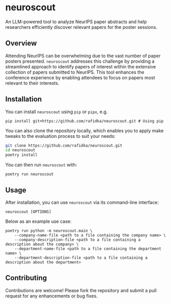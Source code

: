 # neuroscout

An LLM-powered tool to analyze NeurIPS paper abstracts and help researchers efficiently
discover relevant papers for the poster sessions.

## Overview

Attending NeurIPS can be overwhelming due to the vast number of paper posters presented.
`neuroscout` addresses this challenge by providing a streamlined approach to identify
papers of interest within the extensive collection of papers submitted to NeurIPS. This
tool enhances the conference experience by enabling attendees to focus on papers most
relevant to their interests.

## Installation

You can install `neuroscout` using `pip` or `pipx`, e.g.

```
pip install git+https://github.com/rafidka/neuroscout.git # Using pip
```

You can also clone the repository locally, which enables you to apply make tweaks to the
evaluation process to suit your needs:

```bash
git clone https://github.com/rafidka/neuroscout.git
cd neuroscout
poetry install
```

You can then run `neuroscout` with:

```
poetry run neuroscout
```

## Usage

After installation, you can use `neuroscout` via its command-line interface:

```
neuroscout [OPTIONS]
```

Below as an example use case:

```
poetry run python -m neuroscout.main \
    --company-name-file <path to a file containing the company name> \
    --company-description-file <path to a file containing a description about the company> \
    --department-name-file <path to a file containing the department name> \
    --department-description-file <path to a file containing a description about the department>
```

## Contributing

Contributions are welcome! Please fork the repository and submit a pull request for any
enhancements or bug fixes.

